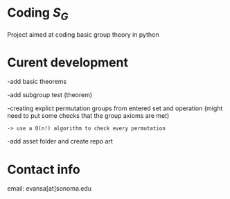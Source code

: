 # Coding $S_{G}$
Project aimed at coding basic group theory in python

# Curent development

-add basic theorems

-add subgroup test (theorem)

-creating explict permutation groups from entered set and operation (might need to put some checks that the group axioms are met)

    -> use a O(n!) algorithm to check every permutation
    

-add asset folder and create repo art 


# Contact info
email: evansa[at]sonoma.edu

